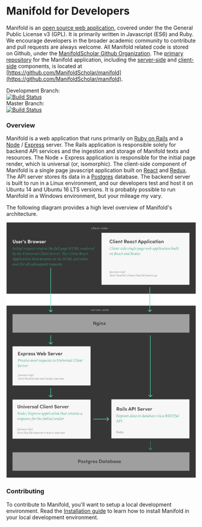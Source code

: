 # Manifold for Developers

Manifold is an [open source web application](https://github.com/ManifoldScholar/manifold/blob/development/LICENSE.md), covered under the the General Public License v3 \(GPL\). It is primarily written in Javascript \(ES6\) and Ruby. We encourage developers in the broader academic community to contribute and pull requests are always welcome. All Manifold related code is stored on Github, under the [ManifoldScholar Github Organization](https://github.com/ManifoldScholar). The [primary repository](https://github.com/ManifoldScholar/manifold) for the Manifold application, including the [server-side](https://github.com/ManifoldScholar/manifold/tree/development/api) and [client-side](https://github.com/ManifoldScholar/manifold/tree/development/client) components, is located at [https://github.com/ManifoldScholar/manifold](https://github.com/ManifoldScholar/manifold).

Development Branch:  
[![Build Status](https://travis-ci.org/ManifoldScholar/manifold.svg?branch=development)](https://travis-ci.org/ManifoldScholar/manifold)  
Master Branch:  
[![Build Status](https://travis-ci.org/ManifoldScholar/manifold.svg?branch=master)](https://travis-ci.org/ManifoldScholar/manifold)

### Overview

Manifold is a web application that runs primarily on [Ruby on Rails](http://rubyonrails.org/) and a [Node](https://nodejs.org/en/) / [Express](https://expressjs.com/) server. The Rails application is responsible solely for backend API services and the ingestion and storage of Manifold texts and resources. The Node + Express application is responsible for the initial page render, which is universal \(or, isomorphic\). The client-side component of Manifold is a single page javascript application built on [React](https://facebook.github.io/react/) and [Redux](http://redux.js.org/). The API server stores its data in a [Postgres](https://www.postgresql.org/) database. The backend server is built to run in a Linux environment, and our developers test and host it on Ubuntu 14 and Ubuntu 16 LTS versions. It is probably possible to run Manifold in a Windows environment, but your mileage my vary.

The following diagram provides a high level overview of Manifold's architecture.

![](/assets/diagram-manifold.jpg)

### Contributing

To contribute to Manifold, you'll want to setup a local development environment. Read the [Installation guide](/developers/installation.md) to learn how to install Manifold in your local development environment.

